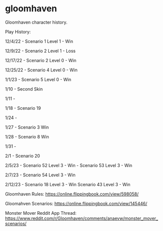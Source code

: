 # gloomhaven

Gloomhaven character history.

Play History:

12/4/22 - Scenario 1 Level 1 - Win

12/9/22 - Scenario 2 Level 1 - Loss

12/17/22 - Scenario 2 Level 0 - Win

12/25/22 - Scenario 4 Level 0 - Win

1/1/23 - Scenario 5 Level 0 - Win

1/10 - Second Skin

1/11 -

1/18 - Scenario 19

1/24 - 

1/27 - Scenario 3 Win

1/28 - Scenario 8 Win

1/31 - 

2/1 - Scenario 20

2/5/23 - Scenario 52 Level 3 - Win
       - Scenario 53 Level 3 - Win

2/7/23 - Scenario 54 Level 3 - Win

2/12/23 - Scenario 18 Level 3 - Win
          Scenario 43 Level 3 - Win

Gloomhaven Rules: https://online.flippingbook.com/view/598058/

Gloomahven Scenarios: https://online.flippingbook.com/view/145446/

Monster Mover Reddit App Thread: https://www.reddit.com/r/Gloomhaven/comments/anaevw/monster_mover_scenarios/
